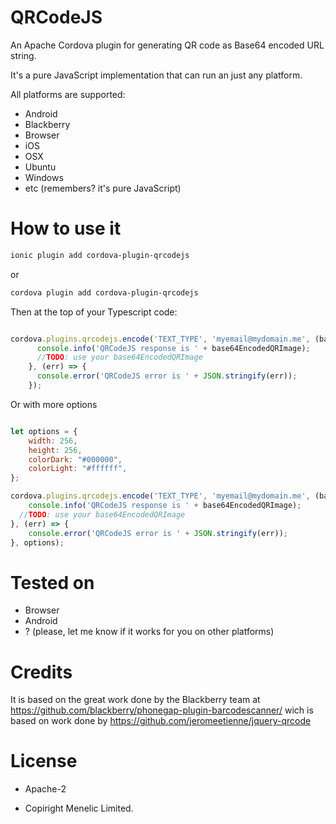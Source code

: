 
# QRCodeJS

An Apache Cordova plugin for generating QR code as Base64 encoded URL string.

It's a pure JavaScript implementation that can run an just any platform.

 All platforms are supported:
 * Android
 * Blackberry
 * Browser
 * iOS
 * OSX
 * Ubuntu
 * Windows
 * etc (remembers? it's pure JavaScript)

# How to use it

```bash
ionic plugin add cordova-plugin-qrcodejs
```
or

```bash
cordova plugin add cordova-plugin-qrcodejs
```

Then at the top of your  Typescript code:
```declare var cordova: any
```

```javascript
cordova.plugins.qrcodejs.encode('TEXT_TYPE', 'myemail@mydomain.me', (base64EncodedQRImage) => {
      console.info('QRCodeJS response is ' + base64EncodedQRImage);
      //TODO: use your base64EncodedQRImage
    }, (err) => {
      console.error('QRCodeJS error is ' + JSON.stringify(err));
    });

```

Or with more options

```javascript

let options = {
	width: 256,
	height: 256,
	colorDark: "#000000",
	colorLight: "#ffffff",
};

cordova.plugins.qrcodejs.encode('TEXT_TYPE', 'myemail@mydomain.me', (base64EncodedQRImage) => {
	console.info('QRCodeJS response is ' + base64EncodedQRImage);
  //TODO: use your base64EncodedQRImage
}, (err) => {
	console.error('QRCodeJS error is ' + JSON.stringify(err));
}, options);

```



# Tested on
* Browser
* Android
* ? (please, let me know if it works for you on other platforms)


# Credits
It is based on the great work done by the Blackberry team at
https://github.com/blackberry/phonegap-plugin-barcodescanner/
wich is based on work done by https://github.com/jeromeetienne/jquery-qrcode


# License

* Apache-2

* Copiright Menelic Limited.

